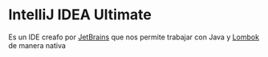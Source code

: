 # IntelliJ IDEA Ultimate

Es un IDE creafo por [JetBrains](https://www.jetbrains.com/ "Herramientas escenciales para desarrolladores y equipos ")
que nos permite trabajar con Java y [Lombok](Lombok.md) de manera nativa